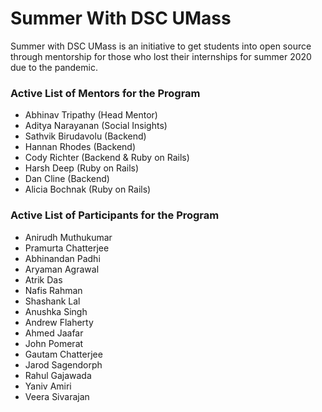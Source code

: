 # Summer With DSC UMass
Summer with DSC UMass is an initiative to get students into open source through mentorship for those who lost their internships for summer 2020 due to the pandemic.

### Active List of Mentors for the Program
- Abhinav Tripathy (Head Mentor)
- Aditya Narayanan (Social Insights)
- Sathvik Birudavolu (Backend)
- Hannan Rhodes (Backend)
- Cody Richter (Backend & Ruby on Rails)
- Harsh Deep (Ruby on Rails)
- Dan Cline (Backend)
- Alicia Bochnak (Ruby on Rails)

### Active List of Participants for the Program
- Anirudh Muthukumar
- Pramurta Chatterjee
- Abhinandan Padhi
- Aryaman Agrawal
- Atrik Das
- Nafis Rahman
- Shashank Lal
- Anushka Singh
- Andrew Flaherty
- Ahmed Jaafar
- John Pomerat
- Gautam Chatterjee
- Jarod Sagendorph
- Rahul Gajawada
- Yaniv Amiri
- Veera Sivarajan
